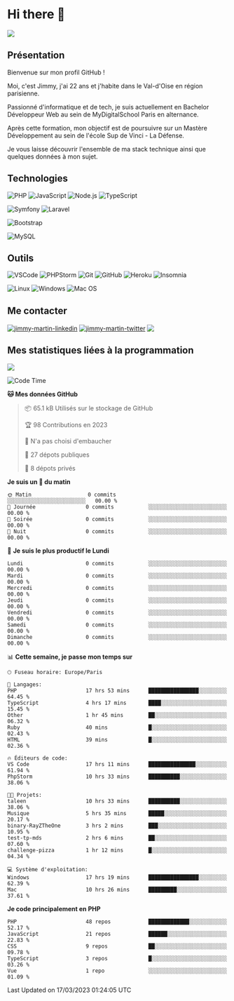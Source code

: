 # Hi there 👋

![](https://komarev.com/ghpvc/?username=jimmy-martin&color=1a1b27)

<!--
**jimmy-martin/jimmy-martin** is a ✨ _special_ ✨ repository because its `README.md` (this file) appears on your GitHub profile.

Here are some ideas to get you started:

- 🔭 I’m currently working on ...
- 🌱 I’m currently learning ...
- 👯 I’m looking to collaborate on ...
- 🤔 I’m looking for help with ...
- 💬 Ask me about ...
- 📫 How to reach me: ...
- 😄 Pronouns: ...
- ⚡ Fun fact: ...
-->

## Présentation

Bienvenue sur mon profil GitHub !

Moi, c'est Jimmy, j'ai 22 ans et j'habite dans le Val-d'Oise en région parisienne.

Passionné d'informatique et de tech, je suis actuellement en Bachelor Développeur Web au sein de MyDigitalSchool Paris en alternance.

Après cette formation, mon objectif est de poursuivre sur un Mastère Développement au sein de l'école Sup de Vinci - La Défense.

Je vous laisse découvrir l'ensemble de ma stack technique ainsi que quelques données à mon sujet.

## Technologies

<div>

![PHP](https://img.shields.io/badge/PHP-777BB4?style=for-the-badge&logo=php&logoColor=white) ![JavaScript](https://img.shields.io/badge/JavaScript-F7DF1E?style=for-the-badge&logo=javascript&logoColor=black) ![Node.js](https://img.shields.io/badge/Node.js-43853D?style=for-the-badge&logo=node.js&logoColor=white) ![TypeScript](https://img.shields.io/badge/TypeScript-007ACC?style=for-the-badge&logo=typescript&logoColor=white)

</div>
<div>

![Symfony](https://img.shields.io/badge/Symfony-092E20?style=for-the-badge&logo=symfony&logoColor=white) ![Laravel](https://img.shields.io/badge/Laravel-FF2D20?style=for-the-badge&logo=laravel&logoColor=white)

</div>
<div>

![Bootstrap](https://img.shields.io/badge/Bootstrap-563D7C?style=for-the-badge&logo=bootstrap&logoColor=white)

</div>
<div>

![MySQL](https://img.shields.io/badge/MySQL-4479A1?style=for-the-badge&logo=mysql&logoColor=white)

</div>

## Outils

![VSCode](https://img.shields.io/badge/VSCode-007ACC?style=for-the-badge&logo=visual-studio-code&logoColor=white)
![PHPStorm](http://img.shields.io/badge/-PHPStorm-181717?style=for-the-badge&logo=phpstorm&logoColor=white)
![Git](https://img.shields.io/badge/Git-E44C30?style=for-the-badge&logo=git&logoColor=white)
![GitHub](https://img.shields.io/badge/GitHub-100000?style=for-the-badge&logo=github&logoColor=white)
![Heroku](https://img.shields.io/badge/Heroku-6762a6?style=for-the-badge&logo=heroku&logoColor=white)
![Insomnia](https://img.shields.io/badge/Insomnia-5600cd?style=for-the-badge&logo=insomnia&logoColor=white)

![Linux](https://img.shields.io/badge/Linux-FCC624?style=for-the-badge&logo=linux&logoColor=white)
![Windows](https://img.shields.io/badge/Windows-0078D6?style=for-the-badge&logo=windows&logoColor=white)
![Mac OS](https://img.shields.io/badge/mac%20os-000000?style=for-the-badge&logo=apple&logoColor=white)

## Me contacter

<p>
<a href="https://www.linkedin.com/in/jimmy-martin-dev/" target="blank"><img align="center" src="https://img.shields.io/badge/-LinkedIn-0077B5?style=for-the-badge&logo=Linkedin&logoColor=white&link=https://www.linkedin.com/in/jimmy-martin-dev/" alt="jimmy-martin-linkedin"/></a>
<a href="https://twitter.com/jimmydev_" target="blank"><img align="center" src="https://img.shields.io/badge/-Twitter-1DA1F2?style=for-the-badge&logo=Twitter&logoColor=white&link=https://twitter.com/jimmydev_" alt="jimmy-martin-twitter"/></a>
 <a href="mailto:jimmy.martin952@gmail.com" target="blank"><img align="center" src="https://img.shields.io/badge/gmail-D14836?style=for-the-badge&logo=gmail&logoColor=white" /></a>
</p>

## Mes statistiques liées à la programmation

<a href="https://github-readme-stats.vercel.app/api/top-langs/?username=jimmy-martin&layout=compact">
  <img align="center" src="https://github-readme-stats.vercel.app/api/top-langs/?username=jimmy-martin&layout=compact"/>
</a>



<!--START_SECTION:waka-->
![Code Time](http://img.shields.io/badge/Code%20Time-1%2C630%20hrs%2033%20mins-blue)

**🐱 Mes données GitHub** 

> 📦 65.1 kB Utilisés sur le stockage de GitHub 
 > 
> 🏆 98 Contributions en 2023
 > 
> 🚫 N'a pas choisi d'embaucher
 > 
> 📜 27 dépots publiques 
 > 
> 🔑 8 dépots privés 
 > 
**Je suis un 🐤 du matin** 

```text
🌞 Matin                  0 commits           ░░░░░░░░░░░░░░░░░░░░░░░░░   00.00 % 
🌆 Journée                0 commits           ░░░░░░░░░░░░░░░░░░░░░░░░░   00.00 % 
🌃 Soirée                 0 commits           ░░░░░░░░░░░░░░░░░░░░░░░░░   00.00 % 
🌙 Nuit                   0 commits           ░░░░░░░░░░░░░░░░░░░░░░░░░   00.00 % 
```
📅 **Je suis le plus productif le Lundi** 

```text
Lundi                    0 commits           ░░░░░░░░░░░░░░░░░░░░░░░░░   00.00 % 
Mardi                    0 commits           ░░░░░░░░░░░░░░░░░░░░░░░░░   00.00 % 
Mercredi                 0 commits           ░░░░░░░░░░░░░░░░░░░░░░░░░   00.00 % 
Jeudi                    0 commits           ░░░░░░░░░░░░░░░░░░░░░░░░░   00.00 % 
Vendredi                 0 commits           ░░░░░░░░░░░░░░░░░░░░░░░░░   00.00 % 
Samedi                   0 commits           ░░░░░░░░░░░░░░░░░░░░░░░░░   00.00 % 
Dimanche                 0 commits           ░░░░░░░░░░░░░░░░░░░░░░░░░   00.00 % 
```


📊 **Cette semaine, je passe mon temps sur** 

```text
🕑︎ Fuseau horaire: Europe/Paris

💬 Langages: 
PHP                      17 hrs 53 mins      ████████████████░░░░░░░░░   64.45 % 
TypeScript               4 hrs 17 mins       ████░░░░░░░░░░░░░░░░░░░░░   15.45 % 
Other                    1 hr 45 mins        ██░░░░░░░░░░░░░░░░░░░░░░░   06.32 % 
Ruby                     40 mins             █░░░░░░░░░░░░░░░░░░░░░░░░   02.43 % 
HTML                     39 mins             █░░░░░░░░░░░░░░░░░░░░░░░░   02.36 % 

🔥 Éditeurs de code: 
VS Code                  17 hrs 11 mins      ███████████████░░░░░░░░░░   61.94 % 
PhpStorm                 10 hrs 33 mins      ██████████░░░░░░░░░░░░░░░   38.06 % 

🐱‍💻 Projets: 
taleen                   10 hrs 33 mins      ██████████░░░░░░░░░░░░░░░   38.06 % 
Musique                  5 hrs 35 mins       █████░░░░░░░░░░░░░░░░░░░░   20.17 % 
binary-RayZTheOne        3 hrs 2 mins        ███░░░░░░░░░░░░░░░░░░░░░░   10.95 % 
test-tp-mds              2 hrs 6 mins        ██░░░░░░░░░░░░░░░░░░░░░░░   07.60 % 
challenge-pizza          1 hr 12 mins        █░░░░░░░░░░░░░░░░░░░░░░░░   04.34 % 

💻 Système d'exploitation: 
Windows                  17 hrs 19 mins      ████████████████░░░░░░░░░   62.39 % 
Mac                      10 hrs 26 mins      █████████░░░░░░░░░░░░░░░░   37.61 % 
```

**Je code principalement en PHP** 

```text
PHP                      48 repos            █████████████░░░░░░░░░░░░   52.17 % 
JavaScript               21 repos            ██████░░░░░░░░░░░░░░░░░░░   22.83 % 
CSS                      9 repos             ██░░░░░░░░░░░░░░░░░░░░░░░   09.78 % 
TypeScript               3 repos             █░░░░░░░░░░░░░░░░░░░░░░░░   03.26 % 
Vue                      1 repo              ░░░░░░░░░░░░░░░░░░░░░░░░░   01.09 % 
```




 Last Updated on 17/03/2023 01:24:05 UTC
<!--END_SECTION:waka-->


